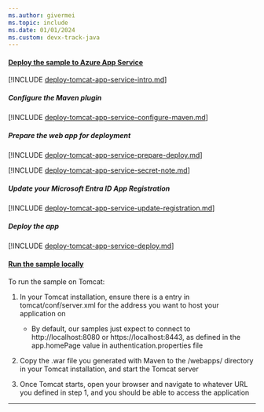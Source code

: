 ```yaml
---
ms.author: givermei
ms.topic: include
ms.date: 01/01/2024
ms.custom: devx-track-java
---
```


#### [Deploy the sample to Azure App Service](#tab/appsvc)

[!INCLUDE [deploy-tomcat-app-service-intro.md](./deploy-tomcat-app-service-intro.md)]

##### Configure the Maven plugin

[!INCLUDE [deploy-tomcat-app-service-configure-maven.md](./deploy-tomcat-app-service-configure-maven.md)]

##### Prepare the web app for deployment

[!INCLUDE [deploy-tomcat-app-service-prepare-deploy.md](./deploy-tomcat-app-service-prepare-deploy.md)]

[!INCLUDE [deploy-tomcat-app-service-secret-note.md](./deploy-tomcat-app-service-secret-note.md)]

##### Update your Microsoft Entra ID App Registration

[!INCLUDE [deploy-tomcat-app-service-update-registration.md](./deploy-tomcat-app-service-update-registration.md)]

##### Deploy the app

[!INCLUDE [deploy-tomcat-app-service-deploy.md](./deploy-tomcat-app-service-deploy.md)]

#### [Run the sample locally](#tab/local)

To run the sample on Tomcat:

1. In your Tomcat installation, ensure there is a entry in tomcat/conf/server.xml for the address you want to host your application on

     - By default, our samples just expect to connect to http://localhost:8080 or https://localhost:8443, as defined in the app.homePage value in authentication.properties file

1. Copy the .war file you generated with Maven to the /webapps/ directory in your Tomcat installation, and start the Tomcat server

1. Once Tomcat starts, open your browser and navigate to whatever URL you defined in step 1, and you should be able to access the application

---